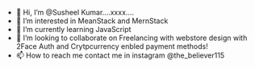 - 👋 Hi, I’m @Susheel Kumar....xxxx....
- 👀 I’m interested in MeanStack and MernStack
- 🌱 I’m currently learning JavaScript
- 💞️ I’m looking to collaborate on Freelancing with webstore design with 2Face Auth and Crytpcurrency enbled payment methods!
- 📫 How to reach me contact me in instagram @the_believer115

<!---
Susheel4115/Susheel4115 is a ✨ special ✨ repository because its `README.md` (this file) appears on your GitHub profile.
You can click the Preview link to take a look at your changes.
--->
